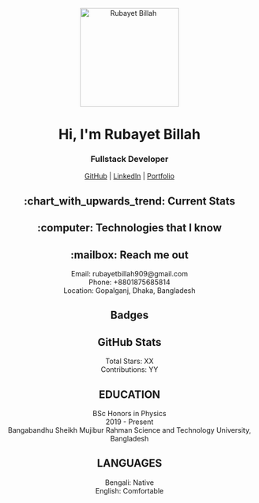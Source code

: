 <!-- Your Profile Image and Social Media Links -->
<p align="center">
  <a href="https://www.linkedin.com/in/rubayet-billah/">
    <img src="[Link to Your Profile Picture or Avatar]" alt="Rubayet Billah" width="200" height="200">
  </a>
</p>

<!-- Profile Title -->
<h1 align="center">Hi, I'm Rubayet Billah</h1>
<h3 align="center">Fullstack Developer</h3>

<!-- Social Media Links -->
<p align="center">
  <a href="https://github.com/Rubayet-billah">GitHub</a> |
  <a href="https://www.linkedin.com/in/rubayet-billah/">LinkedIn</a> |
  <a href="https://helpful-speculoos-1507e0.netlify.app/">Portfolio</a>
</p>

<!-- Current Stats -->
<h2 align="center">:chart_with_upwards_trend: Current Stats</h2>
<p align="center">
  <!-- Insert your GitHub stats here, if desired -->
</p>

<!-- Technologies I Know -->
<h2 align="center">:computer: Technologies that I know</h2>
<p align="center">
  <!-- List the technologies you're familiar with -->
</p>

<!-- Contact Information -->
<h2 align="center">:mailbox: Reach me out</h2>
<p align="center">
  Email: rubayetbillah909@gmail.com<br>
  Phone: +8801875685814<br>
  Location: Gopalganj, Dhaka, Bangladesh<br>
</p>

<!-- Badges -->
<h2 align="center">Badges</h2>
<p align="center">
  <!-- Add your badges or achievements here, if desired -->
</p>

<!-- GitHub Stats -->
<h2 align="center">GitHub Stats</h2>
<p align="center">
  Total Stars: XX<br>
  Contributions: YY<br>
</p>

<!-- Education -->
<h2 align="center">EDUCATION</h2>
<p align="center">
  BSc Honors in Physics<br>
  2019 - Present<br>
  Bangabandhu Sheikh Mujibur Rahman Science and Technology University, Bangladesh<br>
</p>

<!-- Languages -->
<h2 align="center">LANGUAGES</h2>
<p align="center">
  Bengali: Native<br>
  English: Comfortable<br>
</p>
